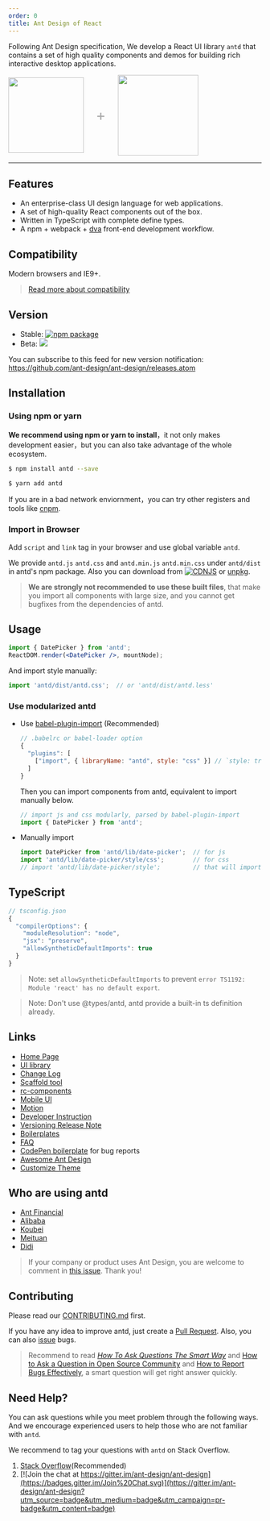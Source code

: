 ```yaml
---
order: 0
title: Ant Design of React
---
```


Following Ant Design specification, We develop a React UI library `antd` that contains a set of high quality components and demos for building rich interactive desktop applications.

<div class="pic-plus">
  <img width="150" src="https://t.alipayobjects.com/images/rmsweb/T11aVgXc4eXXXXXXXX.svg">
  <span>+</span>
  <img width="160" src="https://t.alipayobjects.com/images/rmsweb/T16xRhXkxbXXXXXXXX.svg">
</div>

<style>
.pic-plus > * {
  display: inline-block!important;
  vertical-align: middle;
}
.pic-plus span {
  font-size: 30px;
  color: #aaa;
  margin: 0 20px;
}
</style>

---

## Features

- An enterprise-class UI design language for web applications.
- A set of high-quality React components out of the box.
- Written in TypeScript with complete define types.
- A npm + webpack + [dva](https://github.com/dvajs/dva) front-end development workflow.

## Compatibility

Modern browsers and IE9+.

> [Read more about compatibility](/docs/react/getting-started#Compatibility)

## Version

- Stable: [![npm package](https://img.shields.io/npm/v/antd.svg?style=flat-square)](https://www.npmjs.org/package/antd)
- Beta: [![](https://cnpmjs.org/badge/v/antd.svg?&tag=beta&subject=npm)](https://www.npmjs.org/package/antd)

You can subscribe to this feed for new version notification: https://github.com/ant-design/ant-design/releases.atom

## Installation

### Using npm or yarn

**We recommend using npm or yarn to install**，it not only makes development easier，but you can also take advantage of the whole ecosystem.

```bash
$ npm install antd --save
```

```bash
$ yarn add antd
```

If you are in a bad network enviornment，you can try other registers and tools like [cnpm](https://github.com/cnpm/cnpm).

### Import in Browser

Add `script` and `link` tag in your browser and use global variable `antd`.

We provide `antd.js` `antd.css` and `antd.min.js` `antd.min.css` under `antd/dist` in antd's npm package. Also you can download from [![CDNJS](https://img.shields.io/cdnjs/v/antd.svg?style=flat-square)](https://cdnjs.com/libraries/antd) or [unpkg](https://unpkg.com/).

> **We are strongly not recommended to use these built files**, that make you import all components with large size, and you cannot get bugfixes from the dependencies of antd.

## Usage

```jsx
import { DatePicker } from 'antd';
ReactDOM.render(<DatePicker />, mountNode);
```

And import style manually:

```jsx
import 'antd/dist/antd.css';  // or 'antd/dist/antd.less'
```

### Use modularized antd

- Use [babel-plugin-import](https://github.com/ant-design/babel-plugin-import) (Recommended)

   ```js
   // .babelrc or babel-loader option
   {
     "plugins": [
       ["import", { libraryName: "antd", style: "css" }] // `style: true` for less
     ]
   }
   ```

   Then you can import components from antd, equivalent to import manually below.

   ```jsx
   // import js and css modularly, parsed by babel-plugin-import
   import { DatePicker } from 'antd';
   ```

- Manually import

   ```jsx
   import DatePicker from 'antd/lib/date-picker';  // for js
   import 'antd/lib/date-picker/style/css';        // for css
   // import 'antd/lib/date-picker/style';         // that will import less
   ```

 ## TypeScript

 ```js
 // tsconfig.json
 {
   "compilerOptions": {
     "moduleResolution": "node",
     "jsx": "preserve",
     "allowSyntheticDefaultImports": true
   }
 }
 ```

 > Note: set `allowSyntheticDefaultImports` to prevent `error TS1192: Module 'react' has no default export`.

 > Note: Don't use @types/antd, antd provide a built-in ts definition already.

## Links

- [Home Page](http://ant.design/)
- [UI library](/docs/react/introduce)
- [Change Log](/changelog)
- [Scaffold tool](https://github.com/dvajs/dva-cli/)
- [rc-components](http://react-component.github.io/)
- [Mobile UI](http://mobile.ant.design)
- [Motion](https://motion.ant.design)
- [Developer Instruction](https://github.com/ant-design/ant-design/wiki/Development)
- [Versioning Release Note](https://github.com/ant-design/ant-design/wiki/%E8%BD%AE%E5%80%BC%E8%A7%84%E5%88%99%E5%92%8C%E7%89%88%E6%9C%AC%E5%8F%91%E5%B8%83%E6%B5%81%E7%A8%8B)
- [Boilerplates](https://github.com/ant-design/ant-design/issues/129)
- [FAQ](https://github.com/ant-design/ant-design/wiki/FAQ)
- [CodePen boilerplate](http://codepen.io/benjycui/pen/KgPZrE?editors=001) for bug reports
- [Awesome Ant Design](https://github.com/websemantics/awesome-ant-design)
- [Customize Theme](/docs/react/customize-theme)

## Who are using antd

- [Ant Financial](http://www.antgroup.com/index.htm?locale=en_US)
- [Alibaba](http://www.alibaba.com/)
- [Koubei](http://www.koubei.com/)
- [Meituan](http://www.meituan.com)
- [Didi](http://www.xiaojukeji.com/)

> If your company or product uses Ant Design, you are welcome to comment in [this issue](https://github.com/ant-design/ant-design/issues/477). Thank you!

## Contributing

Please read our [CONTRIBUTING.md](https://github.com/ant-design/ant-design/blob/master/.github/CONTRIBUTING.md) first.

If you have any idea to improve antd, just create a [Pull Request](https://github.com/ant-design/ant-design/pulls). Also, you can also [issue](https://github.com/ant-design/ant-design/issues/new) bugs.

> Recommend to read [*How To Ask Questions The Smart Way*](http://www.catb.org/~esr/faqs/smart-questions.html) and [How to Ask a Question in Open Source Community](https://github.com/seajs/seajs/issues/545) and [How to Report Bugs Effectively](http://www.chiark.greenend.org.uk/~sgtatham/bugs.html), a smart question will get right answer quickly.

## Need Help?

You can ask questions while you meet problem through the following ways.
And we encourage experienced users to help those who are not familiar with `antd`.

We recommend to tag your questions with `antd` on Stack Overflow.

1. [Stack Overflow](http://stackoverflow.com/questions/tagged/antd)(Recommended)
2. [![Join the chat at https://gitter.im/ant-design/ant-design](https://badges.gitter.im/Join%20Chat.svg)](https://gitter.im/ant-design/ant-design?utm_source=badge&utm_medium=badge&utm_campaign=pr-badge&utm_content=badge)
